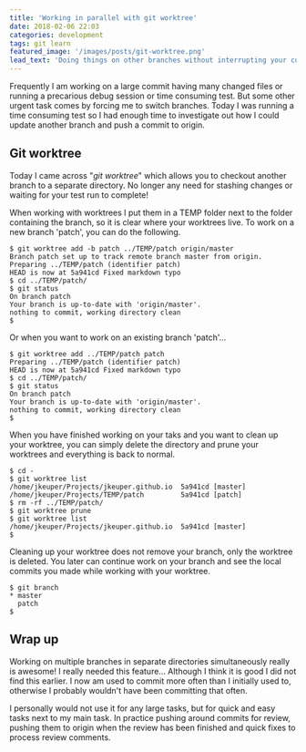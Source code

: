 ```yaml
---
title: 'Working in parallel with git worktree'
date: 2018-02-06 22:03
categories: development
tags: git learn
featured_image: '/images/posts/git-worktree.png'
lead_text: 'Doing things on other branches without interrupting your current work, i.e. switching branches.'
---
```


Frequently I am working on a large commit having many changed files or running
a precarious debug session or time consuming test. But some other urgent task
comes by forcing me to switch branches. Today I was running a time consuming
test so I had enough time to investigate out how I could update another
branch and push a commit to origin.

## Git worktree
Today I came across "_git worktree_" which allows you to checkout another
branch to a separate directory. No longer any need for stashing changes
or waiting for your test run to complete!

When working with worktrees I put them in a TEMP folder next to the folder
containing the branch, so it is clear where your worktrees live. To work 
on a new branch 'patch', you can do the following.

```console
$ git worktree add -b patch ../TEMP/patch origin/master
Branch patch set up to track remote branch master from origin.
Preparing ../TEMP/patch (identifier patch)
HEAD is now at 5a941cd Fixed markdown typo
$ cd ../TEMP/patch/
$ git status
On branch patch
Your branch is up-to-date with 'origin/master'.
nothing to commit, working directory clean
$ 
```

Or when you want to work on an existing branch 'patch'...


```console
$ git worktree add ../TEMP/patch patch
Preparing ../TEMP/patch (identifier patch)
HEAD is now at 5a941cd Fixed markdown typo
$ cd ../TEMP/patch/
$ git status
On branch patch
Your branch is up-to-date with 'origin/master'.
nothing to commit, working directory clean
$ 
```

When you have finished working on your taks and you want to clean up your
worktree, you can simply delete the directory and prune your worktrees and
everything is back to normal.

```console
$ cd -
$ git worktree list
/home/jkeuper/Projects/jkeuper.github.io  5a941cd [master]
/home/jkeuper/Projects/TEMP/patch         5a941cd [patch]
$ rm -rf ../TEMP/patch/
$ git worktree prune
$ git worktree list
/home/jkeuper/Projects/jkeuper.github.io  5a941cd [master]
$ 
```

Cleaning up your worktree does not remove your branch, only the worktree
is deleted. You later can continue work on your branch and see the local
commits you made while working with your worktree.

```console
$ git branch
* master
  patch
$ 
```

## Wrap up
Working on multiple branches in separate directories simultaneously
really is awesome! I really needed this feature... Although I think
it is good I did not find this earlier. I now am used to commit more
often than I initially used to, otherwise I probably wouldn't have 
been committing that often.

I personally would not use it for any large tasks,
but for quick and easy tasks next to my main task. In practice pushing
around commits for review, pushing them to origin when the review has
been finished and quick fixes to process review comments.

